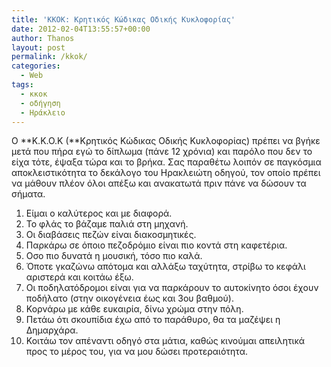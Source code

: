 ```yaml
---
title: 'KKOK: Κρητικός Κώδικας Οδικής Κυκλοφορίας'
date: 2012-02-04T13:55:57+00:00
author: Thanos
layout: post
permalink: /kkok/
categories:
  - Web
tags:
  - κκοκ
  - οδήγηση
  - Ηράκλειο
---
```

Ο **Κ.Κ.Ο.Κ (**Κρητικός Κώδικας Οδικής Κυκλοφορίας) πρέπει να βγήκε μετά που πήρα εγώ το δίπλωμα (πάνε 12 χρόνια) και παρόλο που δεν το είχα τότε, έψαξα τώρα και το βρήκα. Σας παραθέτω λοιπόν σε παγκόσμια αποκλειστικότητα το δεκάλογο του Ηρακλειώτη οδηγού, τον οποίο πρέπει να μάθουν πλέον όλοι απέξω και ανακατωτά πριν πάνε να δώσουν τα σήματα.

  1. Είμαι ο καλύτερος και με διαφορά.
  2. Το φλάς το βάζαμε παλιά στη μηχανή.
  3. Οι διαβάσεις πεζών είναι διακοσμητικές.
  4. Παρκάρω σε όποιο πεζοδρόμιο είναι πιο κοντά στη καφετέρια.
  5. Οσο πιο δυνατά η μουσική, τόσο πιο καλά.
  6. Όποτε γκαζώνω απότομα και αλλάξω ταχύτητα, στρίβω το κεφάλι αριστερά και κοιτάω έξω.
  7. Οι ποδηλατόδρομοι είναι για να παρκάρουν το αυτοκίνητο όσοι έχουν ποδήλατο (στην οικογένεια έως και 3ου βαθμού).
  8. Κορνάρω με κάθε ευκαιρία, δίνω χρώμα στην πόλη.
  9. Πετάω ότι σκουπίδια έχω από το παράθυρο, θα τα μαζέψει η Δημαρχάρα.
 10. Κοιτάω τον απέναντι οδηγό στα μάτια, καθώς κινούμαι απειλητικά προς το μέρος του, για να μου δώσει προτεραιότητα.
